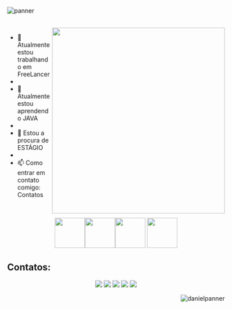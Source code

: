 
![panner](https://user-images.githubusercontent.com/33014753/218853833-f6277964-d5e3-40c9-9e88-a557457bc7d7.png)

<br>

<img align="right" width="400" height="430" src="https://user-images.githubusercontent.com/33014753/229951134-3fb10e08-8f6b-4795-bfa3-714f8b36d5dd.gif">

- 🔭 Atualmente estou trabalhando em FreeLancer
- 
- 🌱 Atualmente estou aprendendo JAVA
- 
- 👯 Estou a procura de ESTÁGIO
- 
- 📫 Como entrar em contato comigo: Contatos
<br>



<p align="center">
  <img width="70" height="70" src="https://cdn.jsdelivr.net/gh/devicons/devicon/icons/java/java-original-wordmark.svg"><img width="70" height="70" src="https://cdn.jsdelivr.net/gh/devicons/devicon/icons/javascript/javascript-plain.svg"><img width="70" height="70" src="https://cdn.jsdelivr.net/gh/devicons/devicon/icons/html5/html5-plain.svg">
<img width="70" height="70" src="https://cdn.jsdelivr.net/gh/devicons/devicon/icons/css3/css3-plain.svg">
</p> 




## Contatos:
<div align="center">
<a href="https://www.youtube.com/channel/UCRX9WXmEmEevlX9Up1c4Frw" target="_blank"><img src="https://img.shields.io/badge/YouTube-FF0000?style=for-the-badge&logo=youtube&logoColor=white" target="_blank"></a>
<a href="https://instagram.com/danielpaner" target="_blank"><img src="https://img.shields.io/badge/-Instagram-%23E4405F?style=for-the-badge&logo=instagram&logoColor=white" target="_blank"></a>
<a href="https://www.twitch.tv/seu-usuário-aqui" target="_blank"><img src="https://img.shields.io/badge/Twitch-9146FF?style=for-the-badge&logo=twitch&logoColor=white" target="_blank"></a>
<a href = "mailto:danielpaner@live.com"><img src="https://img.shields.io/badge/Gmail-D14836?style=for-the-badge&logo=gmail&logoColor=white" target="_blank"></a>
<a href="https://www.linkedin.com/in/daniel-souza-72a9b3231/" target="_blank"><img src="https://img.shields.io/badge/-LinkedIn-%230077B5?style=for-the-badge&logo=linkedin&logoColor=white" target="_blank"></a><p align="right"> <img src="https://komarev.com/ghpvc/?username=danielpanner&label=Profile%20views&color=0e75b6&style=flat" alt="danielpanner" /> </p>   
</div>





